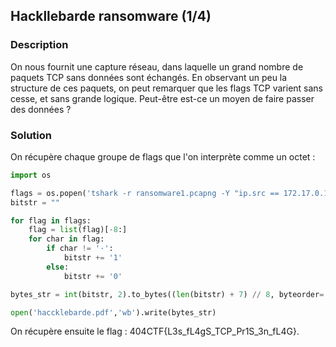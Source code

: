 ## Hackllebarde ransomware (1/4)

### Description

On nous fournit une capture réseau, dans laquelle un grand nombre de paquets TCP sans données sont échangés.
En observant un peu la structure de ces paquets, on peut remarquer que les flags TCP varient sans cesse, et sans grande logique. Peut-être est-ce un moyen de faire passer des données ?

### Solution 

On récupère chaque groupe de flags que l'on interprète comme un octet :

```python
import os

flags = os.popen('tshark -r ransomware1.pcapng -Y "ip.src == 172.17.0.1" -T fields -e tcp.flags.str').read().split('\n')
bitstr = ""

for flag in flags:
    flag = list(flag)[-8:]
    for char in flag:
        if char != '·':
            bitstr += '1'
        else:
            bitstr += '0'

bytes_str = int(bitstr, 2).to_bytes((len(bitstr) + 7) // 8, byteorder='big')

open('haccklebarde.pdf','wb').write(bytes_str)
```
On récupère ensuite le flag : 404CTF{L3s_fL4gS_TCP_Pr1S_3n_fL4G}.